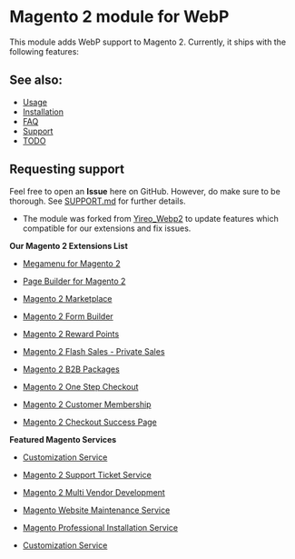 # Magento 2 module for WebP
This module adds WebP support to Magento 2. Currently, it ships with the following features:

## See also:
- [Usage](USAGE.md)
- [Installation](INSTALL.md)
- [FAQ](FAQ.md)
- [Support](SUPPORT.md)
- [TODO](TODO.md)

## Requesting support
Feel free to open an **Issue** here on GitHub. However, do make sure to be thorough. See [SUPPORT.md](SUPPORT.md) for further details.

- The module was forked from [Yireo_Webp2](https://github.com/yireo/Yireo_Webp2) to update features which compatible for our extensions and fix issues.

**Our Magento 2 Extensions List**
* [Megamenu for Magento 2](https://landofcoder.com/magento-2-mega-menu-pro.html/)

* [Page Builder for Magento 2](https://landofcoder.com/magento-2-page-builder.html/)

* [Magento 2 Marketplace](https://landofcoder.com/magento-2-marketplace-extension.html/)

* [Magento 2 Form Builder](https://landofcoder.com/magento-2-form-builder.html/)

* [Magento 2 Reward Points](https://landofcoder.com/magento-2-reward-points.html/)

* [Magento 2 Flash Sales - Private Sales](https://landofcoder.com/magento-2-flash-sale.html)

* [Magento 2 B2B Packages](https://landofcoder.com/magento-2-b2b-extension-package.html)

* [Magento 2 One Step Checkout](https://landofcoder.com/magento-2-one-step-checkout.html/)

* [Magento 2 Customer Membership](https://landofcoder.com/magento-2-membership-extension.html/)

* [Magento 2 Checkout Success Page](https://landofcoder.com/magento-2-checkout-success-page.html/)


**Featured Magento Services**

* [Customization Service](https://landofcoder.com/magento-2-create-online-store/)

* [Magento 2 Support Ticket Service](https://landofcoder.com/magento-support-ticket.html/)

* [Magento 2 Multi Vendor Development](https://landofcoder.com/magento-2-create-marketplace/)

* [Magento Website Maintenance Service](https://landofcoder.com/magento-2-customization-service/)

* [Magento Professional Installation Service](https://landofcoder.com/magento-2-installation-service.html)

* [Customization Service](https://landofcoder.com/magento-customization-service.html)

